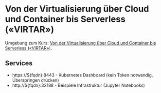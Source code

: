 Von der Virtualisierung über Cloud und Container bis Serverless («VIRTAR»)
===================================

Umgebung zum Kurs: [Von der Virtualisierung über Cloud und Container bis Serverless («VIRTAR»)](https://github.com/mc-b/virtar).

Services
--------

* https://${fqdn}:8443 - Kubernetes Dashboard (kein Token notwendig, Überspringen drücken)
* http://${fqdn}:32188 - Beispiele Infrastruktur (Jupyter Notebooks)

